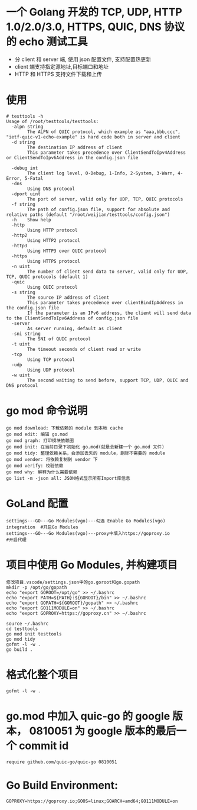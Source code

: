 # 一个 Golang 开发的 TCP, UDP, HTTP 1.0/2.0/3.0, HTTPS, QUIC, DNS 协议的 echo 测试工具

- 分 client 和 server 端, 使用 json 配置文件, 支持配置热更新
- client 端支持指定源地址,目标端口和地址
- HTTP 和 HTTPS 支持文件下载和上传

# 使用

```
# testtools -h
Usage of /root/testtools/testtools:
  -alpn string
    	The ALPN of QUIC protocol, which example as "aaa,bbb,ccc", "ietf-quic-v1-echo-example" is hard code both in server and client
  -d string
    	The destination IP address of client
    	This parameter takes precedence over ClientSendToIpv4Address or ClientSendToIpv6Address in the config.json file

  -debug int
    	The client log level, 0-Debug, 1-Info, 2-System, 3-Warn, 4-Error, 5-Fatal
  -dns
    	Using DNS protocol
  -dport uint
    	The port of server, valid only for UDP, TCP, QUIC protocols
  -f string
    	The path of config.json file, support for absolute and relative paths (default "/root/weijian/testtools/config.json")
  -h	Show help
  -http
    	Using HTTP protocol
  -http2
    	Using HTTP2 protocol
  -http3
    	Using HTTP3 over QUIC protocol
  -https
    	Using HTTPS protocol
  -n uint
    	The number of client send data to server, valid only for UDP, TCP, QUIC protocols (default 1)
  -quic
    	Using QUIC protocol
  -s string
    	The source IP address of client
    	This parameter takes precedence over clientBindIpAddress in the config.json file
    	If the parameter is an IPv6 address, the client will send data to the ClientSendToIpv6Address of config.json file
  -server
    	As server running, default as client
  -sni string
    	The SNI of QUIC protocol
  -t uint
    	The timeout seconds of client read or write
  -tcp
    	Using TCP protocol
  -udp
    	Using UDP protocol
  -w uint
    	The second waiting to send before, support TCP, UDP, QUIC and DNS protocol
```

# go mod 命令说明

    go mod download: 下载依赖的 module 到本地 cache
    go mod edit: 编辑 go.mod
    go mod graph: 打印模块依赖图
    go mod init: 在当前目录下初始化 go.mod(就是会新建一个 go.mod 文件)
    go mod tidy: 整理依赖关系，会添加丢失的 module，删除不需要的 module
    go mod vender: 将依赖复制到 vendor 下
    go mod verify: 校验依赖
    go mod why: 解释为什么需要依赖
    go list -m -json all: JSON格式显示所有Import库信息

# GoLand 配置

    settings---GO---Go Modules(vgo)---勾选 Enable Go Modules(vgo) integration  #开启Go Modules
    settings---GO---Go Modules(vgo)---proxy中填入https://goproxy.io            #开启代理

# 项目中使用 Go Modules, 并构建项目

    修改项目.vscode/settings.json中的go.goroot和go.gopath
    mkdir -p /opt/go/gopath
    echo "export GOROOT=/opt/go" >> ~/.bashrc
    echo "export PATH=${PATH}:${GOROOT}/bin" >> ~/.bashrc
    echo "export GOPATH=${GOROOT}/gopath" >> ~/.bashrc
    echo "export GO111MODULE=on" >> ~/.bashrc
    echo "export GOPROXY=https://goproxy.cn" >> ~/.bashrc

    source ~/.bashrc
    cd testtools
    go mod init testtools
    go mod tidy
    gofmt -l -w .
    go build .

# 格式化整个项目

    gofmt -l -w .

# go.mod 中加入 quic-go 的 google 版本， 0810051 为 google 版本的最后一个 commit id

    require github.com/quic-go/quic-go 0810051

# Go Build Environment:

    GOPROXY=https://goproxy.io;GOOS=linux;GOARCH=amd64;GO111MODULE=on
